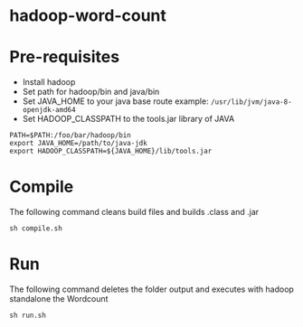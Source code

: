 # hadoop-word-count

# Pre-requisites
* Install hadoop
* Set path for hadoop/bin and java/bin
* Set JAVA_HOME to your java base route example: `/usr/lib/jvm/java-8-openjdk-amd64`
* Set HADOOP_CLASSPATH to the tools.jar library of JAVA
```
PATH=$PATH:/foo/bar/hadoop/bin
export JAVA_HOME=/path/to/java-jdk
export HADOOP_CLASSPATH=${JAVA_HOME}/lib/tools.jar
```

# Compile
The following command cleans build files and builds .class and .jar
```
sh compile.sh
```

# Run
The following command deletes the folder output and executes with hadoop standalone the Wordcount
```
sh run.sh
```
